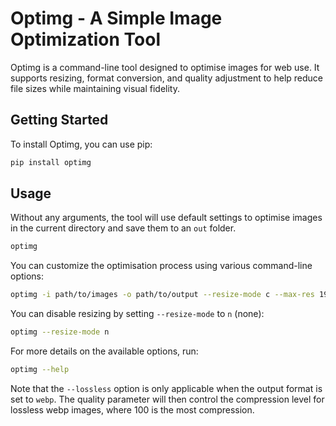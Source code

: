 # Optimg - A Simple Image Optimization Tool

Optimg is a command-line tool designed to optimise images for web use. It supports resizing, format conversion, and quality adjustment to help reduce file sizes while maintaining visual fidelity.

## Getting Started

To install Optimg, you can use pip:

```bash
pip install optimg
```

## Usage

Without any arguments, the tool will use default settings to optimise images in the current directory and save them to an `out` folder.

```bash
optimg
```

You can customize the optimisation process using various command-line options:

```bash
optimg -i path/to/images -o path/to/output --resize-mode c --max-res 1920 --format webp --quality 80 --lossless
```

You can disable resizing by setting `--resize-mode` to `n` (none):

```bash
optimg --resize-mode n
```

For more details on the available options, run:

```bash
optimg --help
```

Note that the `--lossless` option is only applicable when the output format is set to `webp`.
The quality parameter will then control the compression level for lossless webp images, where 100 is the most compression.
